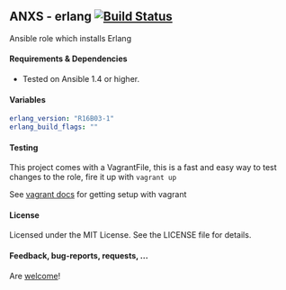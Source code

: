 ## ANXS - erlang [![Build Status](https://travis-ci.org/ANXS/erlang.png)](https://travis-ci.org/ANXS/erlang)

Ansible role which installs Erlang


#### Requirements & Dependencies
- Tested on Ansible 1.4 or higher.


#### Variables

```yaml
erlang_version: "R16B03-1"
erlang_build_flags: ""
```


#### Testing
This project comes with a VagrantFile, this is a fast and easy way to test changes to the role, fire it up with `vagrant up`

See [vagrant docs](https://docs.vagrantup.com/v2/) for getting setup with vagrant


#### License

Licensed under the MIT License. See the LICENSE file for details.


#### Feedback, bug-reports, requests, ...

Are [welcome](https://github.com/ANXS/erlang/issues)!
